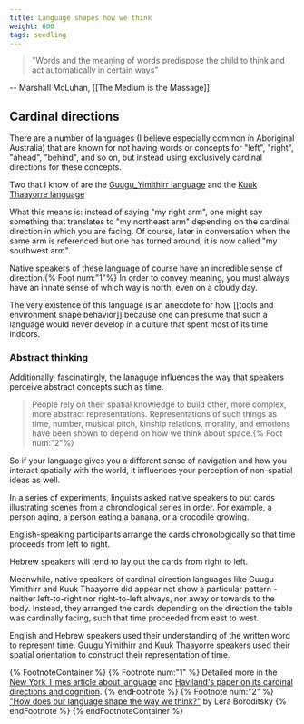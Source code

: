 ```yaml
---
title: Language shapes how we think
weight: 600
tags: seedling
---
```


> "Words and the meaning of words predispose the child to think and act automatically in certain ways"

-- Marshall McLuhan, [[The Medium is the Massage]]

## Cardinal directions

There are a number of languages (I believe especially common in Aboriginal Australia) that are known for not having words or concepts for "left", "right", "ahead", "behind", and so on, but instead using exclusively cardinal directions for these concepts.

Two that I know of are the [Guugu_Yimithirr language](https://en.wikipedia.org/wiki/Guugu_Yimithirr_language) and the [Kuuk Thaayorre language](https://en.wikipedia.org/wiki/Kuuk_Thaayorre_language)

What this means is: instead of saying "my right arm", one might say something that translates to "my northeast arm" depending on the cardinal direction in which you are facing. Of course, later in conversation when the same arm is referenced but one has turned around, it is now called "my southwest arm".

Native speakers of these language of course have an incredible sense of direction.{% Foot num:"1"%} In order to convey meaning, you must always have an innate sense of which way is north, even on a cloudy day.

The very existence of this language is an anecdote for how [[tools and environment shape behavior]] because one can presume that such a language would never develop in a culture that spent most of its time indoors.

### Abstract thinking

Additionally, fascinatingly, the lanaguge influences the way that speakers perceive abstract concepts such as time.

> People rely on their spatial knowledge to build other, more complex, more abstract representations. Representations of such things as time, number, musical pitch, kinship relations, morality, and emotions have been shown to depend on how we think about space.{% Foot num:"2"%}

So if your language gives you a different sense of navigation and how you interact spatially with the world, it influences your perception of non-spatial ideas as well.

In a series of experiments, linguists asked native speakers to put cards illustrating scenes from a chronological series in order. For example, a person aging, a person eating a banana, or a crocodile growing.

English-speaking participants arrange the cards chronologically so that time proceeds from left to right.

Hebrew speakers will tend to lay out the cards from right to left.

Meanwhile, native speakers of cardinal direction languages like Guugu Yimithirr and Kuuk Thaayorre did appear not show a particular pattern - neither left-to-right nor right-to-left always, nor away or towards to the body. Instead, they arranged the cards depending on the direction the table was cardinally facing, such that time proceeded from east to west. 

English and Hebrew speakers used their understanding of the written word to represent time. Guugu Yimithirr and Kuuk Thaayorre speakers used their spatial orientation to construct their representation of time.

{% FootnoteContainer %}
    {% Footnote num:"1" %}
    Detailed more in the <a href="https://www.nytimes.com/2010/08/29/magazine/29language-t.html">New York Times article about language</a> and <a href="https://www.researchgate.net/publication/227639581_Guugu_Yimithirr_Cardinal_Directions">Haviland's paper on its cardinal directions and cognition</a>.
    {% endFootnote %}
    {% Footnote num:"2" %}
    <a href="https://www.edge.org/conversation/how-does-our-language-shape-the-way-we-think">"How does our language shape the way we think?"</a> by Lera Boroditsky
    {% endFootnote %}
{% endFootnoteContainer %}
